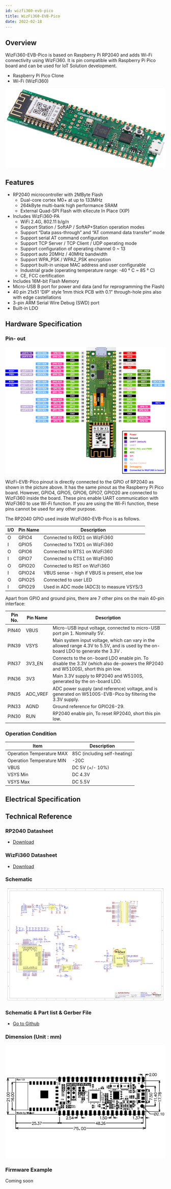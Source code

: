 ```yaml
---
id: wizfi360-evb-pico
title: WizFi360-EVB-Pico
date: 2022-02-18
---
```


## Overview

WizFi360-EVB-Pico is based on Raspberry Pi RP2040 and adds Wi-Fi connectivity using WizFi360. It is pin compatible with Raspberry Pi Pico board and can be used for IoT Solution development.

- Raspberry Pi Pico Clone
- Wi-Fi (WizFi360)

![WizFi360-EVB-Pico_Main](/img/osh/wizfi360-evb-pico/WizFi360-EVB-Pico_Main.png)

## Features

- RP2040 microcontroller with 2MByte Flash
    - Dual-core cortex M0+ at up to 133MHz
    - 264kByte multi-bank high performance SRAM
    - External Quad-SPI Flash with eXecute In Place (XIP)
- Includes WizFi360-PA
    - WiFi 2.4G, 802.11 b/g/n
    - Support Station / SoftAP / SoftAP+Station operation modes
    - Support “Data pass-through” and “AT command data transfer” mode
    - Support serial AT command configuration
    - Support TCP Server / TCP Client / UDP operating mode
    - Support configuration of operating channel 0 ~ 13
    - Support auto 20MHz / 40MHz bandwidth
    - Support WPA_PSK / WPA2_PSK encryption
    - Support built-in unique MAC address and user configurable
    - Industrial grade (operating temperature range: -40 ° C ~ 85 ° C)
    - CE, FCC certification
- Includes 16M-bit Flash Memory
- Micro-USB B port for power and data (and for reprogramming the Flash)
- 40 pin 21x51 'DIP' style 1mm thick PCB with 0.1" through-hole pins also with edge castellations
- 3-pin ARM Serial Wire Debug (SWD) port
- Built-in LDO

## Hardware Specification

### Pin- out

![WizFi360-EVB-Pico_Pinout_220405](/img/osh/wizfi360-evb-pico/WizFi360-EVB-Pico_Pinout_220405.png)

WizFi-EVB-Pico pinout is directly connected to the GPIO of RP2040 as shown in the picture above. It has the same pinout as the Raspberry Pi Pico board. However, GPIO4, GPIO5, GPIO6, GPIO7, GPIO20 are connected to WizFi360 inside the board. These pins enable UART communication with WizFi360 to use Wi-Fi function. If you are using the Wi-Fi function, these pins cannot be used for any other purpose.

The RP2040 GPIO used inside WizFi360-EVB-Pico is as follows.

| I/O  | Pin Name | Description                                    |
| ---- | -------- | ---------------------------------------------- |
| O    | GPIO4    | Connected to RXD1 on WizFi360                  |
| I    | GPIO5    | Connected to TXD1 on WizFi360                  |
| O    | GPIO6    | Connected to RTS1 on WizFi360                  |
| I    | GPIO7    | Connected to CTS1 on WizFi360                  |
| O    | GPIO20   | Connected to RST on WizFi360                   |
| I    | GPIO24   | VBUS sense - high if VBUS is present, else low |
| O    | GPIO25   | Connected to user LED                          |
| I    | GPIO29   | Used in ADC mode (ADC3) to measure VSYS/3      |

Apart from GPIO and ground pins, there are 7 other pins on the main 40-pin interface:

| Pin No. | Pin Name | Description                                                  |
| ------- | -------- | ------------------------------------------------------------ |
| PIN40   | VBUS     | Micro-USB input voltage, connected to micro-USB port pin 1. Nominally 5V. |
| PIN39   | VSYS     | Main system input voltage, which can vary in the allowed range 4.3V to 5.5V, and is used by the on-board LDO to generate the 3.3V . |
| PIN37   | 3V3_EN   | Connects to the on-board LDO enable pin. To disable the 3.3V (which also de-powers the RP2040 and W5100S), short this pin low. |
| PIN36   | 3V3      | Main 3.3V supply to RP2040 and W5100S, generated by the on-board LDO. |
| PIN35   | ADC_VREF | ADC power supply (and reference) voltage, and is generated on W5100S-EVB-Pico by filtering the 3.3V supply. |
| PIN33   | AGND     | Ground reference for GPIO26-29.                              |
| PIN30   | RUN      | RP2040 enable pin, To reset RP2040, short this pin low.      |



### Operation Condition

| Item                      | Description                  |
| ------------------------- | ---------------------------- |
| Operation Temperature MAX | 85C (including self-heating) |
| Operation Temperature MIN | -20C                         |
| VBUS                      | DC 5V (+/- 10%)              |
| VSYS Min                  | DC 4.3V                      |
| VSYS Max                  | DC 5.5V                      |



## Electrical Specification

## Technical Reference

### RP2040 Datasheet

- <a href="https://datasheets.raspberrypi.org/rp2040/rp2040-datasheet.pdf" target="_blank">Download</a>

### WizFi360 Datasheet

- [Download](../Wi-Fi-Module/WizFi360/Documents.md#datasheet)

### Schematic

![WizFi360-EVB-Pico_SCH_V100-1](/img/osh/wizfi360-evb-pico/WizFi360-EVB-Pico_SCH_V100-1.png)

### Schematic & Part list & Gerber File

- [Go to Github](https://github.com/Wiznet/Hardware-Files-of-WIZnet/tree/master/08_OSHW/WizFi360-EVB-Pico)

### Dimension (Unit : mm)

![WizFi360-EVB-Pico_V100_Dimension-1](/img/osh/wizfi360-evb-pico/WizFi360-EVB-Pico_V100_Dimension-1.png)

### Firmware Example

Coming soon

<!--Please refer to below links to find firmware example.-->
